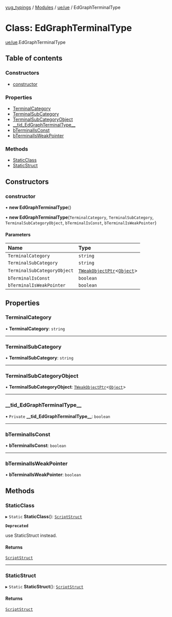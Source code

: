 [yug_typings](../README.md) / [Modules](../modules.md) / [ue/ue](../modules/ue_ue.md) / EdGraphTerminalType

# Class: EdGraphTerminalType

[ue/ue](../modules/ue_ue.md).EdGraphTerminalType

## Table of contents

### Constructors

- [constructor](ue_ue.EdGraphTerminalType.md#constructor)

### Properties

- [TerminalCategory](ue_ue.EdGraphTerminalType.md#terminalcategory)
- [TerminalSubCategory](ue_ue.EdGraphTerminalType.md#terminalsubcategory)
- [TerminalSubCategoryObject](ue_ue.EdGraphTerminalType.md#terminalsubcategoryobject)
- [\_\_tid\_EdGraphTerminalType\_\_](ue_ue.EdGraphTerminalType.md#__tid_edgraphterminaltype__)
- [bTerminalIsConst](ue_ue.EdGraphTerminalType.md#bterminalisconst)
- [bTerminalIsWeakPointer](ue_ue.EdGraphTerminalType.md#bterminalisweakpointer)

### Methods

- [StaticClass](ue_ue.EdGraphTerminalType.md#staticclass)
- [StaticStruct](ue_ue.EdGraphTerminalType.md#staticstruct)

## Constructors

### constructor

• **new EdGraphTerminalType**()

• **new EdGraphTerminalType**(`TerminalCategory`, `TerminalSubCategory`, `TerminalSubCategoryObject`, `bTerminalIsConst`, `bTerminalIsWeakPointer`)

#### Parameters

| Name | Type |
| :------ | :------ |
| `TerminalCategory` | `string` |
| `TerminalSubCategory` | `string` |
| `TerminalSubCategoryObject` | [`TWeakObjectPtr`](../modules/ue_puerts.md#tweakobjectptr)<[`Object`](ue_ue.Object.md)\> |
| `bTerminalIsConst` | `boolean` |
| `bTerminalIsWeakPointer` | `boolean` |

## Properties

### TerminalCategory

• **TerminalCategory**: `string`

___

### TerminalSubCategory

• **TerminalSubCategory**: `string`

___

### TerminalSubCategoryObject

• **TerminalSubCategoryObject**: [`TWeakObjectPtr`](../modules/ue_puerts.md#tweakobjectptr)<[`Object`](ue_ue.Object.md)\>

___

### \_\_tid\_EdGraphTerminalType\_\_

• `Private` **\_\_tid\_EdGraphTerminalType\_\_**: `boolean`

___

### bTerminalIsConst

• **bTerminalIsConst**: `boolean`

___

### bTerminalIsWeakPointer

• **bTerminalIsWeakPointer**: `boolean`

## Methods

### StaticClass

▸ `Static` **StaticClass**(): [`ScriptStruct`](ue_ue.ScriptStruct.md)

**`Deprecated`**

use StaticStruct instead.

#### Returns

[`ScriptStruct`](ue_ue.ScriptStruct.md)

___

### StaticStruct

▸ `Static` **StaticStruct**(): [`ScriptStruct`](ue_ue.ScriptStruct.md)

#### Returns

[`ScriptStruct`](ue_ue.ScriptStruct.md)
